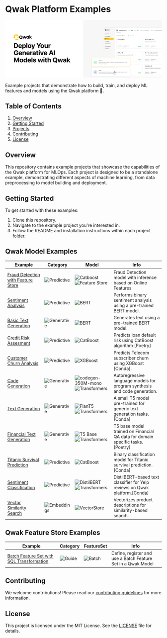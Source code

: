 # Qwak Platform Examples

![Qwak Platform](https://github.com/qwak-ai/qwak-examples/raw/main/_static/llm_cover.png)

Example projects that demonstrate how to build, train, and deploy ML features and models using the Qwak platform 🦅.

## Table of Contents

1. [Overview](#overview)
2. [Getting Started](#getting-started)
3. [Projects](#projects)
4. [Contributing](#contributing)
5. [License](#license)

## Overview

This repository contains example projects that showcase the capabilities of the Qwak platform for MLOps. Each project is designed to be a standalone example, demonstrating different aspects of machine learning, from data preprocessing to model building and deployment.

## Getting Started

To get started with these examples:

1. Clone this repository.
2. Navigate to the example project you're interested in.
3. Follow the README and installation instructions within each project folder.


## Qwak Model Examples

| Example | Category | Model | Info |
|---------|------|----------|------|
| [Fraud Detection with Feature Store](./feature_set_quickstart_guide/) | ![Predictive](https://img.shields.io/badge/-Predictive-blue) | ![Catboost](https://img.shields.io/badge/-Catboost-%23D3D3D3) ![Feature Store](https://img.shields.io/badge/-Feature%20Store-%23D3D3D3) | Fraud Detection model with inference based on Online Features |
| [Sentiment Analysis](./bert_conda/) | ![Predictive](https://img.shields.io/badge/-Predictive-blue) | ![BERT](https://img.shields.io/badge/-BERT-%23D3D3D3) | Performs binary sentiment analysis using a pre-trained BERT model. |
| [Basic Text Generation ](./bert_conda_generative/) | ![Generative](https://img.shields.io/badge/-Generative-green) | ![BERT](https://img.shields.io/badge/-BERT-%23D3D3D3) | Generates text using a pre-trained BERT model. |
| [Credit Risk Assesment](./catboost_poetry/) | ![Predictive](https://img.shields.io/badge/-Predictive-blue) | ![CatBoost](https://img.shields.io/badge/-CatBoost-%23D3D3D3) | Predicts loan default risk using CatBoost algorithm [Poetry] |
| [Customer Churn Analysis](./churn_model_new/) | ![Predictive](https://img.shields.io/badge/-Predictive-blue) | ![XGBoost](https://img.shields.io/badge/-XGBoost-%23D3D3D3) | Predicts Telecom subscriber churn using XGBoost [Conda]. |
| [Code Generation](./codegen_conda/) | ![Generative](https://img.shields.io/badge/-Generative-green) | ![codegen-350M-mono](https://img.shields.io/badge/codegen--350M--mono-%23D3D3D3) ![Transformers](https://img.shields.io/badge/-Transformers-%23D3D3D3) | Autoregressive language models for program synthesis and code generation. |
| [Text Generation](flan_t5_poetry/) | ![Generative](https://img.shields.io/badge/-Generative-green) | ![FlanT5](https://img.shields.io/badge/-flan--t5--small-%23D3D3D3) ![Transformers](https://img.shields.io/badge/-Transformers-%23D3D3D3) | A small T5 model pre-trained for generic text generation tasks.[Conda] |
| [Financial Text Generation](./flan_t5_finetuned_poetry/) | ![Generative](https://img.shields.io/badge/-Generative-green) | ![T5 Base](https://img.shields.io/badge/-t5--base-%23D3D3D3) ![Transformers](https://img.shields.io/badge/-Transformers-%23D3D3D3) | T5 base model trained on Financial QA data for domain specific tasks.[Poetry] |
| [Titanic Survival Prediction](./titanic_conda/) | ![Predictive](https://img.shields.io/badge/-Predictive-blue) | ![CatBoost](https://img.shields.io/badge/-CatBoost-%23D3D3D3) | Binary classification model for Titanic survival prediction.[Conda] |
| [Sentiment Classification](./transformers_conda/) | ![Predictive](https://img.shields.io/badge/-Predictive-blue) | ![DistilBERT](https://img.shields.io/badge/-DistilBERT-%23D3D3D3) ![Transformers](https://img.shields.io/badge/-Transformers-%23D3D3D3) | DistilBERT-based text classifier for Yelp reviews on Qwak platform.[Conda] |
| [Vector Similarity Search](./vector_store/) | ![Embeddings](https://img.shields.io/badge/-Embeddings-orange) | ![VectorStore](https://img.shields.io/badge/-VectorStore-%23D3D3D3) | Vectorizes product descriptions for similarity-based search. |


## Qwak Feature Store Examples

| Example | Category | FeatureSet | Info |
|---------|------|----------|------|
| [Batch Feature Set with SQL Transformation](./feature_store/batch_feature_set_sql_transformation.ipynb) | ![Guide](https://img.shields.io/badge/-Guide-blue) | ![Batch](https://img.shields.io/badge/-Batch-%23D3D3D3) | Define, register and use a Batch Feature Set in a Qwak Model |


## Contributing

We welcome contributions! Please read our [contributing guidelines](./CONTRIBUTING.md) for more information.

## License

This project is licensed under the MIT License. See the [LICENSE](./LICENSE) file for details.

